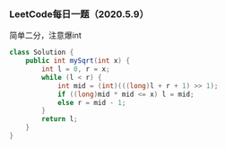 ### LeetCode每日一题（2020.5.9）

简单二分，注意爆int

```java
class Solution {
    public int mySqrt(int x) {
        int l = 0, r = x;
        while (l < r) {
            int mid = (int)(((long)l + r + 1) >> 1);
            if ((long)mid * mid <= x) l = mid;
            else r = mid - 1;
        }
        return l;
    } 
}
```